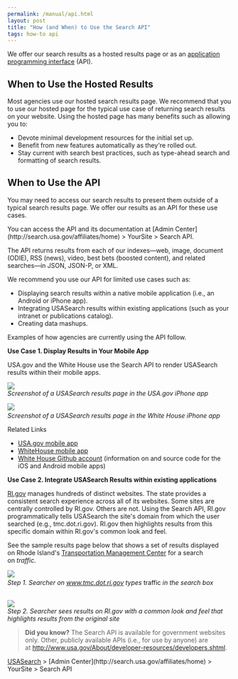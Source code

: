 ```yaml
---
permalink: /manual/api.html
layout: post
title: "How (and When) to Use the Search API"
tags: how-to api
---
```

<p>We offer our search results as a hosted results page or as an <a href="http://cms.howto.gov/mobile/api-basics">application programming interface</a> (API). </p>
<h2>When to Use the Hosted Results</h2>
<p>Most agencies use our hosted search results page. We recommend that you to use our hosted page for the typical use case of returning search results on your website. Using the hosted page has many benefits such as allowing you to:</p>
<ul><li>Devote minimal development resources for the initial set up.</li>
<li>Benefit from new features automatically as they're rolled out.</li>
<li>Stay current with search best practices, such as type-ahead search and formatting of search results.</li>
</ul><h2>When to Use the API</h2>
<p>You may need to access our search results to present them outside of a typical search results page. We offer our results as an API for these use cases.</p>
<p>You can access the API and its documentation at [Admin Center](http://search.usa.gov/affiliates/home) &gt; YourSite &gt; Search API. </p>
<p>The API returns results from each of our indexes—web, image, document (ODIE), RSS (news), video, best bets (boosted content), and related searches—in JSON, JSON-P, or XML.</p>
<p>We recommend you use our API for limited use cases such as:</p>
<ul><li>Displaying search results within a native mobile application (i.e., an Android or iPhone app).</li>
<li>Integrating USASearch results within existing applications (such as your intranet or publications catalog).</li>
<li>Creating data mashups.</li>
</ul><p>Examples of how agencies are currently using the API follow.</p>
<p><strong>Use Case 1. Display Results in Your Mobile App</strong></p>
<p>USA.gov and the White House use the Search API to render USASearch results within their mobile apps. </p>
<p><img src="http://f22818b4dfc10241d8a3-f1564c64756a8cfee25b6b19953b1d23.r31.cf2.rackcdn.com/tumblr_me79cgQKOE1qid15q.jpg"/><br/><em>Screenshot of a USASearch results page in the USA.gov iPhone app</em></p>
<p><img src="http://f22818b4dfc10241d8a3-f1564c64756a8cfee25b6b19953b1d23.r31.cf2.rackcdn.com/tumblr_me78zp7y4v1qid15q.jpg"/> <br/><em>Screenshot of a USASearch results page in the White House iPhone app</em></p>
<p>Related Links</p>
<ul><li><a href="http://apps.usa.gov/usagov.shtml">USA.gov mobile app</a></li>
<li><a href="http://apps.usa.gov/the-white-house-app.shtml">WhiteHouse mobile app</a></li>
<li><a href="https://github.com/whitehouse">White House Github account</a> (information on and source code for the iOS and Android mobile apps)</li>
</ul><p><strong>Use Case 2. Integrate USASearch Results within existing applications</strong></p>
<p><a href="http://www.ri.gov">RI.gov</a> manages hundreds of distinct websites. The state provides a consistent search experience across all of its websites. Some sites are centrally controlled by RI.gov. Others are not. Using the Search API, RI.gov programmatically tells USASearch the site's domain from which the user searched (e.g., tmc.dot.ri.gov). RI.gov then highlights results from this specific domain within RI.gov's common look and feel.</p>
<p><span>See the sample results page below that shows a set of results displayed on</span><span> Rhode Island's <a href="http://www.tmc.dot.ri.gov/">Transportation Management Center</a> </span><span>for a search on</span><span> </span><em>traffic.</em></p>
<div><img src="http://f22818b4dfc10241d8a3-f1564c64756a8cfee25b6b19953b1d23.r31.cf2.rackcdn.com/tumblr_me7ej38m3P1qid15q.png"/> </div>
<div><em>Step 1. Searcher on <a href="http://www.tmc.dot.ri.gov">www.tmc.dot.ri.gov</a> types </em>traffic<em> in the search box</em></div>
<p><br/><img src="http://f22818b4dfc10241d8a3-f1564c64756a8cfee25b6b19953b1d23.r31.cf2.rackcdn.com/tumblr_me7el3bJin1qid15q.png"/><br/><em>Step 2. Searcher sees results on RI.gov with a common look and feel that highlights results from the original site</em></p>
<blockquote>
<p><strong>Did you know?</strong> The Search API is available for government websites only. Other, publicly available APIs (i.e., for use by anyone) are at <a href="http://www.usa.gov/About/developer-resources/developers.shtml" title="http://www.usa.gov/About/developer-resources/developers.shtml" target="_blank"><a href="http://www.usa.gov/About/developer-resources/developers.shtml">http://www.usa.gov/About/developer-resources/developers.shtml</a></a>.</p>
</blockquote>
<p><a href="http://usasearch.howto.gov/">USASearch</a> &gt; [Admin Center](http://search.usa.gov/affiliates/home) &gt; YourSite &gt; Search API</p>
